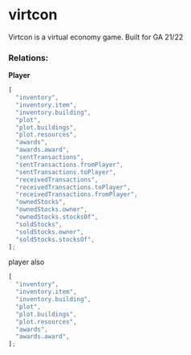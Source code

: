 # virtcon

Virtcon is a virtual economy game. Built for GA 21/22

### Relations:

**Player**

```js
[
  "inventory",
  "inventory.item",
  "inventory.building",
  "plot",
  "plot.buildings",
  "plot.resources",
  "awards",
  "awards.award",
  "sentTransactions",
  "sentTransactions.fromPlayer",
  "sentTransactions.toPlayer",
  "receivedTransactions",
  "receivedTransactions.toPlayer",
  "receivedTransactions.fromPlayer",
  "ownedStocks",
  "ownedStocks.owner",
  "ownedStocks.stocksOf",
  "soldStocks",
  "soldStocks.owner",
  "soldStocks.stocksOf",
];
```

player also

```js
[
  "inventory",
  "inventory.item",
  "inventory.building",
  "plot",
  "plot.buildings",
  "plot.resources",
  "awards",
  "awards.award",
];
```
